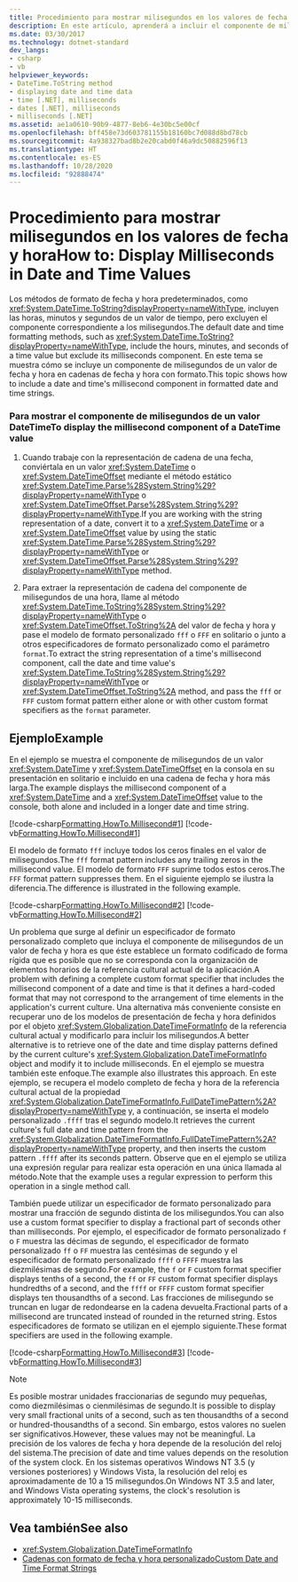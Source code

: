```yaml
---
title: Procedimiento para mostrar milisegundos en los valores de fecha y hora
description: En este artículo, aprenderá a incluir el componente de milisegundos de un valor de fecha y hora en cadenas de fecha y hora con formato en .NET.
ms.date: 03/30/2017
ms.technology: dotnet-standard
dev_langs:
- csharp
- vb
helpviewer_keywords:
- DateTime.ToString method
- displaying date and time data
- time [.NET], milliseconds
- dates [.NET], milliseconds
- milliseconds [.NET]
ms.assetid: ae1a0610-90b9-4877-8eb6-4e30bc5e00cf
ms.openlocfilehash: bff458e73d603781155b18160bc7d088d8bd78cb
ms.sourcegitcommit: 4a938327bad8b2e20cabd0f46a9dc50882596f13
ms.translationtype: HT
ms.contentlocale: es-ES
ms.lasthandoff: 10/28/2020
ms.locfileid: "92888474"
---
```

# <a name="how-to-display-milliseconds-in-date-and-time-values"></a><span data-ttu-id="daa4f-103">Procedimiento para mostrar milisegundos en los valores de fecha y hora</span><span class="sxs-lookup"><span data-stu-id="daa4f-103">How to: Display Milliseconds in Date and Time Values</span></span>
<span data-ttu-id="daa4f-104">Los métodos de formato de fecha y hora predeterminados, como <xref:System.DateTime.ToString?displayProperty=nameWithType>, incluyen las horas, minutos y segundos de un valor de tiempo, pero excluyen el componente correspondiente a los milisegundos.</span><span class="sxs-lookup"><span data-stu-id="daa4f-104">The default date and time formatting methods, such as <xref:System.DateTime.ToString?displayProperty=nameWithType>, include the hours, minutes, and seconds of a time value but exclude its milliseconds component.</span></span> <span data-ttu-id="daa4f-105">En este tema se muestra cómo se incluye un componente de milisegundos de un valor de fecha y hora en cadenas de fecha y hora con formato.</span><span class="sxs-lookup"><span data-stu-id="daa4f-105">This topic shows how to include a date and time's millisecond component in formatted date and time strings.</span></span>  
  
### <a name="to-display-the-millisecond-component-of-a-datetime-value"></a><span data-ttu-id="daa4f-106">Para mostrar el componente de milisegundos de un valor DateTime</span><span class="sxs-lookup"><span data-stu-id="daa4f-106">To display the millisecond component of a DateTime value</span></span>  
  
1. <span data-ttu-id="daa4f-107">Cuando trabaje con la representación de cadena de una fecha, conviértala en un valor <xref:System.DateTime> o <xref:System.DateTimeOffset> mediante el método estático <xref:System.DateTime.Parse%28System.String%29?displayProperty=nameWithType> o <xref:System.DateTimeOffset.Parse%28System.String%29?displayProperty=nameWithType>.</span><span class="sxs-lookup"><span data-stu-id="daa4f-107">If you are working with the string representation of a date, convert it to a <xref:System.DateTime> or a <xref:System.DateTimeOffset> value by using the static <xref:System.DateTime.Parse%28System.String%29?displayProperty=nameWithType> or <xref:System.DateTimeOffset.Parse%28System.String%29?displayProperty=nameWithType> method.</span></span>  
  
2. <span data-ttu-id="daa4f-108">Para extraer la representación de cadena del componente de milisegundos de una hora, llame al método <xref:System.DateTime.ToString%28System.String%29?displayProperty=nameWithType> o <xref:System.DateTimeOffset.ToString%2A> del valor de fecha y hora y pase el modelo de formato personalizado `fff` o `FFF` en solitario o junto a otros especificadores de formato personalizado como el parámetro `format`.</span><span class="sxs-lookup"><span data-stu-id="daa4f-108">To extract the string representation of a time's millisecond component, call the date and time value's <xref:System.DateTime.ToString%28System.String%29?displayProperty=nameWithType> or <xref:System.DateTimeOffset.ToString%2A> method, and pass the `fff` or `FFF` custom format pattern either alone or with other custom format specifiers as the `format` parameter.</span></span>  
  
## <a name="example"></a><span data-ttu-id="daa4f-109">Ejemplo</span><span class="sxs-lookup"><span data-stu-id="daa4f-109">Example</span></span>  
 <span data-ttu-id="daa4f-110">En el ejemplo se muestra el componente de milisegundos de un valor <xref:System.DateTime> y <xref:System.DateTimeOffset> en la consola en su presentación en solitario e incluido en una cadena de fecha y hora más larga.</span><span class="sxs-lookup"><span data-stu-id="daa4f-110">The example displays the millisecond component of a <xref:System.DateTime> and a <xref:System.DateTimeOffset> value to the console, both alone and included in a longer date and time string.</span></span>  
  
 [!code-csharp[Formatting.HowTo.Millisecond#1](../../../samples/snippets/csharp/VS_Snippets_CLR/Formatting.HowTo.Millisecond/cs/Millisecond.cs#1)]
 [!code-vb[Formatting.HowTo.Millisecond#1](../../../samples/snippets/visualbasic/VS_Snippets_CLR/Formatting.HowTo.Millisecond/vb/Millisecond.vb#1)]  
  
 <span data-ttu-id="daa4f-111">El modelo de formato `fff` incluye todos los ceros finales en el valor de milisegundos.</span><span class="sxs-lookup"><span data-stu-id="daa4f-111">The `fff` format pattern includes any trailing zeros in the millisecond value.</span></span> <span data-ttu-id="daa4f-112">El modelo de formato `FFF` suprime todos estos ceros.</span><span class="sxs-lookup"><span data-stu-id="daa4f-112">The `FFF` format pattern suppresses them.</span></span> <span data-ttu-id="daa4f-113">En el siguiente ejemplo se ilustra la diferencia.</span><span class="sxs-lookup"><span data-stu-id="daa4f-113">The difference is illustrated in the following example.</span></span>  
  
 [!code-csharp[Formatting.HowTo.Millisecond#2](../../../samples/snippets/csharp/VS_Snippets_CLR/Formatting.HowTo.Millisecond/cs/Millisecond.cs#2)]
 [!code-vb[Formatting.HowTo.Millisecond#2](../../../samples/snippets/visualbasic/VS_Snippets_CLR/Formatting.HowTo.Millisecond/vb/Millisecond.vb#2)]  
  
 <span data-ttu-id="daa4f-114">Un problema que surge al definir un especificador de formato personalizado completo que incluya el componente de milisegundos de un valor de fecha y hora es que éste establece un formato codificado de forma rígida que es posible que no se corresponda con la organización de elementos horarios de la referencia cultural actual de la aplicación.</span><span class="sxs-lookup"><span data-stu-id="daa4f-114">A problem with defining a complete custom format specifier that includes the millisecond component of a date and time is that it defines a hard-coded format that may not correspond to the arrangement of time elements in the application's current culture.</span></span> <span data-ttu-id="daa4f-115">Una alternativa más conveniente consiste en recuperar uno de los modelos de presentación de fecha y hora definidos por el objeto <xref:System.Globalization.DateTimeFormatInfo> de la referencia cultural actual y modificarlo para incluir los milisegundos.</span><span class="sxs-lookup"><span data-stu-id="daa4f-115">A better alternative is to retrieve one of the date and time display patterns defined by the current culture's <xref:System.Globalization.DateTimeFormatInfo> object and modify it to include milliseconds.</span></span> <span data-ttu-id="daa4f-116">En el ejemplo se muestra también este enfoque.</span><span class="sxs-lookup"><span data-stu-id="daa4f-116">The example also illustrates this approach.</span></span> <span data-ttu-id="daa4f-117">En este ejemplo, se recupera el modelo completo de fecha y hora de la referencia cultural actual de la propiedad <xref:System.Globalization.DateTimeFormatInfo.FullDateTimePattern%2A?displayProperty=nameWithType> y, a continuación, se inserta el modelo personalizado `.ffff` tras el segundo modelo.</span><span class="sxs-lookup"><span data-stu-id="daa4f-117">It retrieves the current culture's full date and time pattern from the <xref:System.Globalization.DateTimeFormatInfo.FullDateTimePattern%2A?displayProperty=nameWithType> property, and then inserts the custom pattern `.ffff` after its seconds pattern.</span></span> <span data-ttu-id="daa4f-118">Observe que en el ejemplo se utiliza una expresión regular para realizar esta operación en una única llamada al método.</span><span class="sxs-lookup"><span data-stu-id="daa4f-118">Note that the example uses a regular expression to perform this operation in a single method call.</span></span>  
  
 <span data-ttu-id="daa4f-119">También puede utilizar un especificador de formato personalizado para mostrar una fracción de segundo distinta de los milisegundos.</span><span class="sxs-lookup"><span data-stu-id="daa4f-119">You can also use a custom format specifier to display a fractional part of seconds other than milliseconds.</span></span> <span data-ttu-id="daa4f-120">Por ejemplo, el especificador de formato personalizado `f` o `F` muestra las décimas de segundo, el especificador de formato personalizado `ff` o `FF` muestra las centésimas de segundo y el especificador de formato personalizado `ffff` o `FFFF` muestra las diezmilésimas de segundo.</span><span class="sxs-lookup"><span data-stu-id="daa4f-120">For example, the `f` or `F` custom format specifier displays tenths of a second, the `ff` or `FF` custom format specifier displays hundredths of a second, and the `ffff` or `FFFF` custom format specifier displays ten thousandths of a second.</span></span> <span data-ttu-id="daa4f-121">Las fracciones de milisegundo se truncan en lugar de redondearse en la cadena devuelta.</span><span class="sxs-lookup"><span data-stu-id="daa4f-121">Fractional parts of a millisecond are truncated instead of rounded in the returned string.</span></span> <span data-ttu-id="daa4f-122">Estos especificadores de formato se utilizan en el ejemplo siguiente.</span><span class="sxs-lookup"><span data-stu-id="daa4f-122">These format specifiers are used in the following example.</span></span>  
  
 [!code-csharp[Formatting.HowTo.Millisecond#3](../../../samples/snippets/csharp/VS_Snippets_CLR/Formatting.HowTo.Millisecond/cs/Millisecond.cs#3)]
 [!code-vb[Formatting.HowTo.Millisecond#3](../../../samples/snippets/visualbasic/VS_Snippets_CLR/Formatting.HowTo.Millisecond/vb/Millisecond.vb#3)]  
  
> [!NOTE]
> <span data-ttu-id="daa4f-123">Es posible mostrar unidades fraccionarias de segundo muy pequeñas, como diezmilésimas o cienmilésimas de segundo.</span><span class="sxs-lookup"><span data-stu-id="daa4f-123">It is possible to display very small fractional units of a second, such as ten thousandths of a second or hundred-thousandths of a second.</span></span> <span data-ttu-id="daa4f-124">Sin embargo, estos valores no suelen ser significativos.</span><span class="sxs-lookup"><span data-stu-id="daa4f-124">However, these values may not be meaningful.</span></span> <span data-ttu-id="daa4f-125">La precisión de los valores de fecha y hora depende de la resolución del reloj del sistema.</span><span class="sxs-lookup"><span data-stu-id="daa4f-125">The precision of date and time values depends on the resolution of the system clock.</span></span> <span data-ttu-id="daa4f-126">En los sistemas operativos Windows NT 3.5 (y versiones posteriores) y Windows Vista, la resolución del reloj es aproximadamente de 10 a 15 milisegundos.</span><span class="sxs-lookup"><span data-stu-id="daa4f-126">On Windows NT 3.5 and later, and Windows Vista operating systems, the clock's resolution is approximately 10-15 milliseconds.</span></span>  
  
## <a name="see-also"></a><span data-ttu-id="daa4f-127">Vea también</span><span class="sxs-lookup"><span data-stu-id="daa4f-127">See also</span></span>

- <xref:System.Globalization.DateTimeFormatInfo>
- [<span data-ttu-id="daa4f-128">Cadenas con formato de fecha y hora personalizado</span><span class="sxs-lookup"><span data-stu-id="daa4f-128">Custom Date and Time Format Strings</span></span>](custom-date-and-time-format-strings.md)
